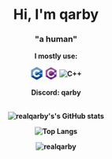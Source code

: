 <div align="center">
<h1 align="center">Hi, I'm qarby</h1>
<h3 align="center">"a  human"</h3>
   
<b>I mostly use:<b>
   
<img align="center" alt="HTML5" width="26px" src="https://raw.githubusercontent.com/devicons/devicon/master/icons/cplusplus/cplusplus-original.svg" />
<img align="center" alt="CSS3" width="26px" src="https://raw.githubusercontent.com/devicons/devicon/master/icons/csharp/csharp-original.svg" />
<img align="center" alt="C++" width="26px" src="https://www.vectorlogo.zone/logos/unity3d/unity3d-icon.svg" />
   <br></br>
   Discord: qarby
   <br></br>

 ![realqarby's's GitHub stats](https://github-readme-stats.vercel.app/api?username=realqarby&show_icons=true&theme=radical)
    <br>
    
   ![Top Langs](https://github-readme-stats.vercel.app/api/top-langs/?username=realqarby&theme=tokyonight)
   
   <img src="https://komarev.com/ghpvc/?username=realqarby&label=Number%20Visitors&color=000e27" alt="realqarby" /> 
   </center>
   
</div>
